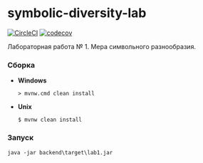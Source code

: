 # symbolic-diversity-lab

[![CircleCI](https://img.shields.io/circleci/build/gh/SelivanovAlexey/symbolic-diversity-lab/master)](https://app.circleci.com/pipelines/github/SelivanovAlexey/symbolic-diversity-lab) [![codecov](https://codecov.io/gh/SelivanovAlexey/symbolic-diversity-lab/branch/master/graph/badge.svg?token=FPV3MR6U5N)](https://codecov.io/gh/SelivanovAlexey/symbolic-diversity-lab)

Лабораторная работа № 1. Мера символьного разнообразия.

### Сборка
* **Windows** 

    ``> mvnw.cmd clean install``
    
* **Unix** 

    ``$ mvnw clean install``
    
### Запуск

``java -jar backend\target\lab1.jar``
